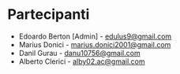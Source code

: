 # Partecipanti #
 * Edoardo Berton [Admin] - edulus9@gmail.com
 * Marius Donici - marius.donici2001@gmail.com
 * Danil Gurau - danu10756@gmail.com
 * Alberto Clerici - alby02.ac@gmail.com
          
